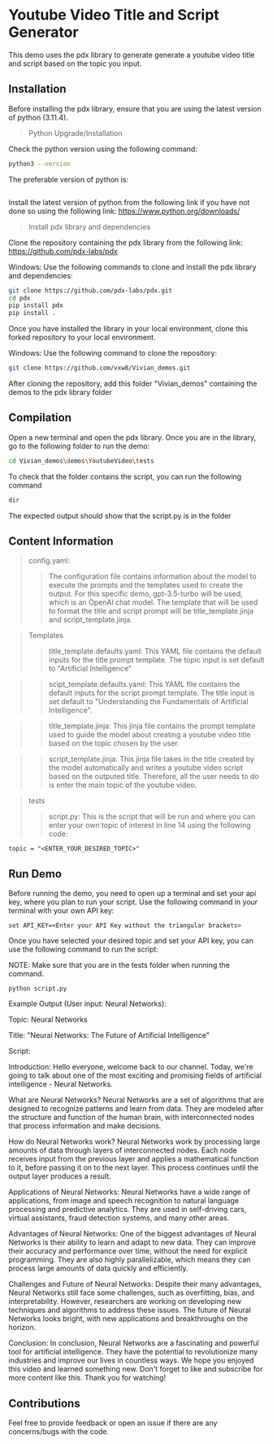 # Youtube Video Title and Script Generator

This demo uses the pdx library to generate generate a youtube video title and script based on the topic you input.

## Installation
Before installing the pdx library, ensure that you are using the latest version of python (3.11.4).
> Python Upgrade/Installation

Check the python version using the following command:
```bash
python3 --version
```
The preferable version of python is:
``` Python 3.11.4
```
Install the latest version of python from the following link if you have not done so using the
following link: https://www.python.org/downloads/

> Install pdx library and dependencies

Clone the repository containing the pdx library from the following link: https://github.com/pdx-labs/pdx

Windows: Use the following commands to clone and install the pdx library and dependencies:
```bash
git clone https://github.com/pdx-labs/pdx.git
cd pdx
pip install pdx
pip install .
```
Once you have installed the library in your local environment, clone this forked repository to your
local environment. 

Windows: Use the following command to clone the repository:
```bash
git clone https://github.com/vxw8/Vivian_demos.git
```
After cloning the repository, add this folder "Vivian_demos" containing the demos to the pdx library folder

## Compilation
Open a new terminal and open the pdx library. Once you are in the library, go to the following folder
to run the demo:

```bash
cd Vivian_demos\demos\YoutubeVideo\tests
```
To check that the folder contains the script, you can run the following command
```bash
dir
```
The expected output should show that the script.py is in the folder

## Content Information
> config.yaml:
>> The configuration file contains information about the model to execute the prompts and the
>> templates used to create the output. For this specific demo, gpt-3.5-turbo will be used, which is an
>> OpenAI chat model. The template that will be used to format the title and script prompt will be title_template.jinja and script_template.jinja.

> Templates
>> title_template.defaults.yaml:
This YAML file contains the default inputs for the title prompt template. The topic input is set default to "Artificial Intelligence"

>> scipt_template.defaults.yaml:
>> This YAML file contains the default inputs for the script prompt template. The title input is set default to
>> "Understanding the Fundamentals of Artificial Intelligence".

>> title_template.jinja:
This jinja file contains the prompt template used to guide the model about creating a youtube video title based on the
>> topic chosen by the user.

>> script_template.jinja:
This jinja file takes in the title created by the model automatically and writes a youtube video script based on
>> the outputed title. Therefore, all the user needs to do is enter the main topic of the youtube video.

> tests
>> script.py:
This is the script that will be run and where you can enter your own topic of interest in line 14 using the
following code:
```
topic = "<ENTER_YOUR_DESIRED_TOPIC>"
```

## Run Demo
Before running the demo, you need to open up a terminal and set your api key, where you plan to run your script.
Use the following command in your terminal with your own API key:
```
set API_KEY=<Enter your API Key without the triangular brackets>
```
Once you have selected your desired topic and set your API key, you can use the following command to run the script:

NOTE: Make sure that you are in the tests folder when running the command.
```
python script.py
```
Example Output (User input: Neural Networks):

Topic: Neural Networks

Title: "Neural Networks: The Future of Artificial Intelligence"

Script:

Introduction:
Hello everyone, welcome back to our channel. Today, we're going to talk about one of the most exciting and promising fields of artificial intelligence - Neural Networks.

What are Neural Networks?
Neural Networks are a set of algorithms that are designed to recognize patterns and learn from data. They are modeled after the structure and function of the human brain, with interconnected nodes that process information and make decisions.

How do Neural Networks work?
Neural Networks work by processing large amounts of data through layers of interconnected nodes. Each node receives input from the previous layer and applies a mathematical function to it, before passing it on to the next layer. This process continues until the output layer produces a result.

Applications of Neural Networks:
Neural Networks have a wide range of applications, from image and speech recognition to natural language processing and predictive analytics. They are used in self-driving cars, virtual assistants, fraud detection systems, and many other areas.

Advantages of Neural Networks:
One of the biggest advantages of Neural Networks is their ability to learn and adapt to new data. They can improve their accuracy and performance over time, without the need for explicit programming. They are also highly parallelizable, which means they can process large amounts of data quickly and efficiently.

Challenges and Future of Neural Networks:
Despite their many advantages, Neural Networks still face some challenges, such as overfitting, bias, and interpretability. However, researchers are working on developing new techniques and algorithms to address these issues. The future of Neural Networks looks bright, with new applications and breakthroughs on the horizon.

Conclusion:
In conclusion, Neural Networks are a fascinating and powerful tool for artificial intelligence. They have the potential to revolutionize many industries and improve our lives in countless ways. We hope you enjoyed this video and learned something new. Don't forget to like and subscribe for more content 
like this. Thank you for watching!

## Contributions
Feel free to provide feedback or open an issue if there are any concerns/bugs with the code.






